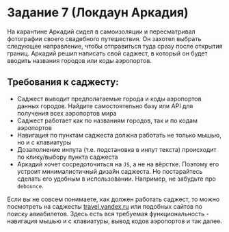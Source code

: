 # Задание 7 (Локдаун Аркадия)

На карантине Аркадий сидел в самоизоляции и пересматривал фотографии своего свадебного путешествия. Он захотел выбрать следующее направление, чтобы отправиться туда сразу после открытия границ. Аркадий решил написать свой саджест, в который он будет вводить названия городов или коды аэропортов.

## Требования к саджесту:

- Саджест выводит предполагаемые города и коды аэропортов данных городов. Найдите самостоятельно базу или API для получения всех аэропортов мира
- Саджест работает как по названиям городов, так и по кодам аэропортов
- Навигация по пунктам саджеста должна работать не только мышью, но и с клавиатуры
- Дозаполнение инпута (т.е. подстановка в инпут текста) происходит по клику/выбору пункта саджеста
- Аркадий хочет сосредоточиться на `JS`, а не на вёрстке. Поэтому его устроит минималистичный дизайн саджеста. Но постарайтесь сделать его удобным в использовании. Например, не забудьте про `debounce`.

Если вы не совсем понимаете, как должен работать саджест, то можно посмотреть на саджесты [travel.yandex.ru](https://travel.yandex.ru/) или подобных сайтов по поиску авиабилетов. Здесь есть вся требуемая функциональность - навигация мышью и с клавиатуры, вывод кодов аэропортов и так далее.
